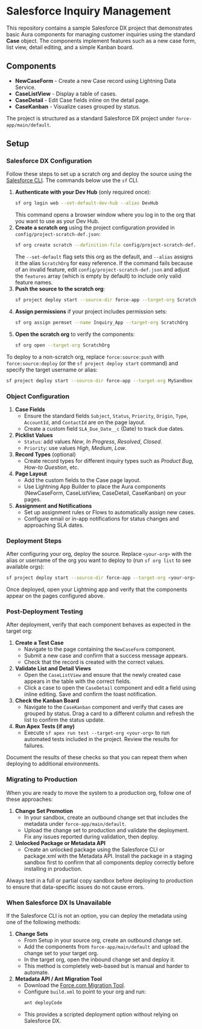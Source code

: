 # Salesforce Inquiry Management

This repository contains a sample Salesforce DX project that demonstrates basic Aura components for managing customer inquiries using the standard **Case** object. The components implement features such as a new case form, list view, detail editing, and a simple Kanban board.

## Components

- **NewCaseForm** - Create a new Case record using Lightning Data Service.
- **CaseListView** - Display a table of cases.
- **CaseDetail** - Edit Case fields inline on the detail page.
- **CaseKanban** - Visualize cases grouped by status.

The project is structured as a standard Salesforce DX project under `force-app/main/default`.

## Setup

### Salesforce DX Configuration

Follow these steps to set up a scratch org and deploy the source using the [Salesforce CLI](https://developer.salesforce.com/tools/sfdxcli). The commands below use the `sf` CLI.

1. **Authenticate with your Dev Hub** (only required once):
   ```bash
   sf org login web --set-default-dev-hub --alias DevHub
   ```
   This command opens a browser window where you log in to the org that you want
   to use as your Dev Hub.
2. **Create a scratch org** using the project configuration provided in
   `config/project-scratch-def.json`:
   ```bash
   sf org create scratch --definition-file config/project-scratch-def.json --set-default --alias ScratchOrg
   ```
   The `--set-default` flag sets this org as the default, and `--alias` assigns it the alias
   `ScratchOrg` for easy reference.
   If the command fails because of an invalid feature, edit `config/project-scratch-def.json`
   and adjust the `features` array (which is empty by default) to include only
   valid feature names.
3. **Push the source to the scratch org**:
   ```bash
   sf project deploy start --source-dir force-app --target-org ScratchOrg
   ```
4. **Assign permissions** if your project includes permission sets:
   ```bash
   sf org assign permset --name Inquiry_App --target-org ScratchOrg
   ```
5. **Open the scratch org** to verify the components:
   ```bash
   sf org open --target-org ScratchOrg
   ```

To deploy to a non-scratch org, replace `force:source:push` with
`force:source:deploy` (or the `sf project deploy start` command) and specify the target username or alias:

```bash
sf project deploy start --source-dir force-app --target-org MySandbox
```

### Object Configuration

1. **Case Fields**
   - Ensure the standard fields `Subject`, `Status`, `Priority`, `Origin`, `Type`, `AccountId`, and `ContactId` are on the page layout.
   - Create a custom field `SLA_Due_Date__c` (Date) to track due dates.
2. **Picklist Values**
   - `Status`: add values *New*, *In Progress*, *Resolved*, *Closed*.
   - `Priority`: use values *High*, *Medium*, *Low*.
3. **Record Types** (optional)
   - Create record types for different inquiry types such as *Product Bug*, *How-to Question*, etc.
4. **Page Layout**
   - Add the custom fields to the Case page layout.
   - Use Lightning App Builder to place the Aura components (NewCaseForm, CaseListView, CaseDetail, CaseKanban) on your pages.
5. **Assignment and Notifications**
   - Set up assignment rules or Flows to automatically assign new cases.
   - Configure email or in-app notifications for status changes and approaching SLA dates.

### Deployment Steps

After configuring your org, deploy the source. Replace `<your-org>` with the alias
or username of the org you want to deploy to (run `sf org list` to see available
orgs):

```bash
sf project deploy start --source-dir force-app --target-org <your-org>
```

Once deployed, open your Lightning app and verify that the components appear on the pages configured above.

### Post-Deployment Testing

After deployment, verify that each component behaves as expected in the target org:

1. **Create a Test Case**
   - Navigate to the page containing the `NewCaseForm` component.
   - Submit a new case and confirm that a success message appears.
   - Check that the record is created with the correct values.
2. **Validate List and Detail Views**
   - Open the `CaseListView` and ensure that the newly created case appears in the table with the correct fields.
   - Click a case to open the `CaseDetail` component and edit a field using inline editing. Save and confirm the toast notification.
3. **Check the Kanban Board**
   - Navigate to the `CaseKanban` component and verify that cases are grouped by status. Drag a card to a different column and refresh the list to confirm the status update.
4. **Run Apex Tests (if any)**
   - Execute `sf apex run test --target-org <your-org>` to run automated tests included in the project. Review the results for failures.

Document the results of these checks so that you can repeat them when deploying to additional environments.

### Migrating to Production

When you are ready to move the system to a production org, follow one of these approaches:

1. **Change Set Promotion**
   - In your sandbox, create an outbound change set that includes the metadata under `force-app/main/default`.
   - Upload the change set to production and validate the deployment. Fix any issues reported during validation, then deploy.
2. **Unlocked Package or Metadata API**
   - Create an unlocked package using the Salesforce CLI or package.xml with the Metadata API. Install the package in a staging sandbox first to confirm that all components deploy correctly before installing in production.

Always test in a full or partial copy sandbox before deploying to production to ensure that data-specific issues do not cause errors.

### When Salesforce DX Is Unavailable

If the Salesforce CLI is not an option, you can deploy the metadata using one of the following methods:

1. **Change Sets**
   - From Setup in your source org, create an outbound change set.
   - Add the components from `force-app/main/default` and upload the change set to your target org.
   - In the target org, open the inbound change set and deploy it.
   - This method is completely web-based but is manual and harder to automate.
2. **Metadata API / Ant Migration Tool**
   - Download the [Force.com Migration Tool](https://developer.salesforce.com/docs/atlas.en-us.develop.meta/develop/develop_ant.htm).
   - Configure `build.xml` to point to your org and run:
     ```bash
     ant deployCode
     ```
   - This provides a scripted deployment option without relying on Salesforce DX.

